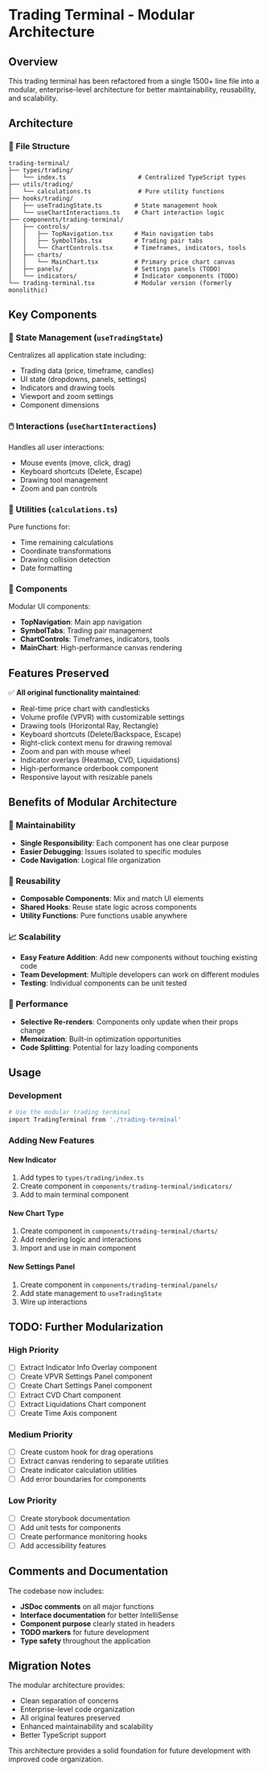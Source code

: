 # Trading Terminal - Modular Architecture

## Overview
This trading terminal has been refactored from a single 1500+ line file into a modular, enterprise-level architecture for better maintainability, reusability, and scalability.

## Architecture

### 📁 File Structure
```
trading-terminal/
├── types/trading/
│   └── index.ts                    # Centralized TypeScript types
├── utils/trading/
│   └── calculations.ts             # Pure utility functions
├── hooks/trading/
│   ├── useTradingState.ts         # State management hook
│   └── useChartInteractions.ts    # Chart interaction logic
├── components/trading-terminal/
│   ├── controls/
│   │   ├── TopNavigation.tsx      # Main navigation tabs
│   │   ├── SymbolTabs.tsx         # Trading pair tabs
│   │   └── ChartControls.tsx      # Timeframes, indicators, tools
│   ├── charts/
│   │   └── MainChart.tsx          # Primary price chart canvas
│   ├── panels/                    # Settings panels (TODO)
│   └── indicators/                # Indicator components (TODO)
└── trading-terminal.tsx           # Modular version (formerly monolithic)
```

## Key Components

### 🎯 State Management (`useTradingState`)
Centralizes all application state including:
- Trading data (price, timeframe, candles)
- UI state (dropdowns, panels, settings)
- Indicators and drawing tools
- Viewport and zoom settings
- Component dimensions

### 🖱️ Interactions (`useChartInteractions`)
Handles all user interactions:
- Mouse events (move, click, drag)
- Keyboard shortcuts (Delete, Escape)
- Drawing tool management
- Zoom and pan controls

### 🧮 Utilities (`calculations.ts`)
Pure functions for:
- Time remaining calculations
- Coordinate transformations
- Drawing collision detection
- Date formatting

### 🎨 Components
Modular UI components:
- **TopNavigation**: Main app navigation
- **SymbolTabs**: Trading pair management
- **ChartControls**: Timeframes, indicators, tools
- **MainChart**: High-performance canvas rendering

## Features Preserved

✅ **All original functionality maintained**:
- Real-time price chart with candlesticks
- Volume profile (VPVR) with customizable settings
- Drawing tools (Horizontal Ray, Rectangle)
- Keyboard shortcuts (Delete/Backspace, Escape)
- Right-click context menu for drawing removal
- Zoom and pan with mouse wheel
- Indicator overlays (Heatmap, CVD, Liquidations)
- High-performance orderbook component
- Responsive layout with resizable panels

## Benefits of Modular Architecture

### 🔧 Maintainability
- **Single Responsibility**: Each component has one clear purpose
- **Easier Debugging**: Issues isolated to specific modules
- **Code Navigation**: Logical file organization

### 🔄 Reusability
- **Composable Components**: Mix and match UI elements
- **Shared Hooks**: Reuse state logic across components
- **Utility Functions**: Pure functions usable anywhere

### 📈 Scalability
- **Easy Feature Addition**: Add new components without touching existing code
- **Team Development**: Multiple developers can work on different modules
- **Testing**: Individual components can be unit tested

### 🚀 Performance
- **Selective Re-renders**: Components only update when their props change
- **Memoization**: Built-in optimization opportunities
- **Code Splitting**: Potential for lazy loading components

## Usage

### Development
```bash
# Use the modular trading terminal
import TradingTerminal from './trading-terminal'
```

### Adding New Features

#### New Indicator
1. Add types to `types/trading/index.ts`
2. Create component in `components/trading-terminal/indicators/`
3. Add to main terminal component

#### New Chart Type
1. Create component in `components/trading-terminal/charts/`
2. Add rendering logic and interactions
3. Import and use in main component

#### New Settings Panel
1. Create component in `components/trading-terminal/panels/`
2. Add state management to `useTradingState`
3. Wire up interactions

## TODO: Further Modularization

### High Priority
- [ ] Extract Indicator Info Overlay component
- [ ] Create VPVR Settings Panel component
- [ ] Create Chart Settings Panel component
- [ ] Extract CVD Chart component
- [ ] Extract Liquidations Chart component
- [ ] Create Time Axis component

### Medium Priority
- [ ] Create custom hook for drag operations
- [ ] Extract canvas rendering to separate utilities
- [ ] Create indicator calculation utilities
- [ ] Add error boundaries for components

### Low Priority
- [ ] Create storybook documentation
- [ ] Add unit tests for components
- [ ] Create performance monitoring hooks
- [ ] Add accessibility features

## Comments and Documentation

The codebase now includes:
- **JSDoc comments** on all major functions
- **Interface documentation** for better IntelliSense
- **Component purpose** clearly stated in headers
- **TODO markers** for future development
- **Type safety** throughout the application

## Migration Notes

The modular architecture provides:
- Clean separation of concerns
- Enterprise-level code organization  
- All original features preserved
- Enhanced maintainability and scalability
- Better TypeScript support

This architecture provides a solid foundation for future development with improved code organization. 